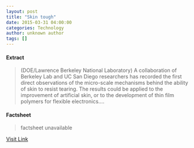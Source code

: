 ```yaml
---
layout: post
title: "Skin tough"
date: 2015-03-31 04:00:00
categories: Technology
author: unknown author
tags: []
---
```



#### Extract
>(DOE/Lawrence Berkeley National Laboratory) A collaboration of Berkeley Lab and UC San Diego researchers has recorded the first direct observations of the micro-scale mechanisms behind the ability of skin to resist tearing. The results could be applied to the improvement of artificial skin, or to the development of thin film polymers for flexible electronics....

#### Factsheet
>factsheet unavailable

[Visit Link](http://www.eurekalert.org/pub_releases/2015-03/dbnl-st033115.php)


